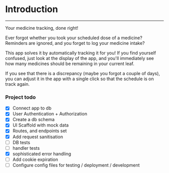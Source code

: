 # Introduction

---

Your medicine tracking, done right!

Ever forgot whether you took your scheduled dose of a medicine? Reminders are ignored, and you forget to log your medicine intake?

This app solves it by automatically tracking it for you! If you find yourself confused, just look at the display of the app, and you'll immediately see how many medicines should be remaining in your current leaf.

If you see that there is a discrepancy (maybe you forgot a couple of days), you can adjust it in the app with a single click so that the schedule is on track again.

### Project todo

- [X] Connect app to db
- [X] User Authentication + Authorization
- [X] Create a db schema
- [X] UI Scaffold with mock data
- [X] Routes, and endpoints set
- [X] Add request sanitisation
- [ ] DB tests
- [ ] handler tests
- [X] sophisticated error handling
- [ ] Add cookie expiration
- [ ] Configure config files for testing / deployment / development